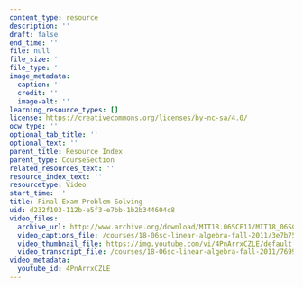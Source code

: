 ```yaml
---
content_type: resource
description: ''
draft: false
end_time: ''
file: null
file_size: ''
file_type: ''
image_metadata:
  caption: ''
  credit: ''
  image-alt: ''
learning_resource_types: []
license: https://creativecommons.org/licenses/by-nc-sa/4.0/
ocw_type: ''
optional_tab_title: ''
optional_text: ''
parent_title: Resource Index
parent_type: CourseSection
related_resources_text: ''
resource_index_text: ''
resourcetype: Video
start_time: ''
title: Final Exam Problem Solving
uid: d232f103-112b-e5f3-e7bb-1b2b344604c8
video_files:
  archive_url: http://www.archive.org/download/MIT18.06SCF11/MIT18_06SC_110607_A2_300k.mp4
  video_captions_file: /courses/18-06sc-linear-algebra-fall-2011/3e7b750dde8f5977b1cef68fa2890720_4PnArrxCZLE.vtt
  video_thumbnail_file: https://img.youtube.com/vi/4PnArrxCZLE/default.jpg
  video_transcript_file: /courses/18-06sc-linear-algebra-fall-2011/76991b37fec6d261b1dc3da7c4024d43_4PnArrxCZLE.pdf
video_metadata:
  youtube_id: 4PnArrxCZLE
---
```

